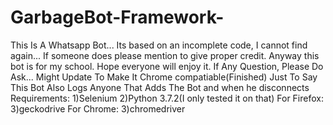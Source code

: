 # GarbageBot-Framework-
This Is A Whatsapp Bot... Its based on an incomplete code, I cannot find again... If someone does please mention to give proper credit. Anyway this bot is for my school. Hope everyone will enjoy it.
If Any Question, Please Do Ask...
Might Update To Make It Chrome compatiable(Finished)
Just To Say This Bot Also Logs Anyone That Adds The Bot and when he disconnects
Requirements:
1)Selenium
2)Python 3.7.2(I only tested it on that)
For Firefox:
3)geckodrive
For Chrome:
3)chromedriver
